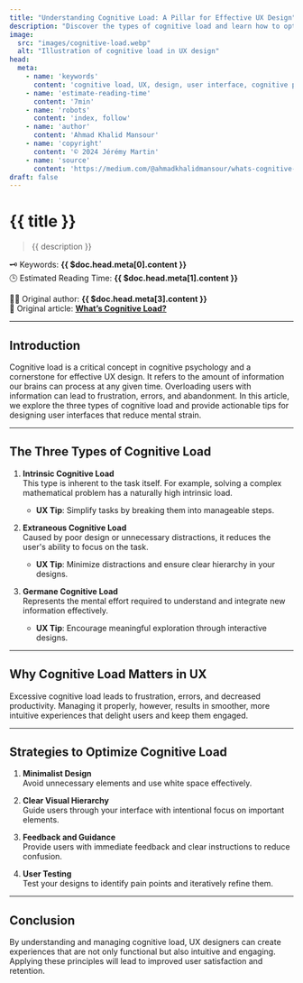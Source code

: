 ```yaml
---
title: "Understanding Cognitive Load: A Pillar for Effective UX Design"
description: "Discover the types of cognitive load and learn how to optimize your designs to reduce user overload."
image: 
  src: "images/cognitive-load.webp"
  alt: "Illustration of cognitive load in UX design"
head:
  meta:
    - name: 'keywords'
      content: 'cognitive load, UX, design, user interface, cognitive psychology'
    - name: 'estimate-reading-time'
      content: '7min'
    - name: 'robots'
      content: 'index, follow'
    - name: 'author'
      content: 'Ahmad Khalid Mansour'
    - name: 'copyright'
      content: '© 2024 Jérémy Martin'
    - name: 'source'
      content: 'https://medium.com/@ahmadkhalidmansour/whats-cognitive-load-2563f04488ec'
draft: false
---
```


# {{ title }}

> {{ description }}

🗝️ Keywords: **{{ $doc.head.meta[0].content }}**  
🕒 Estimated Reading Time: **{{ $doc.head.meta[1].content }}**

🧑‍🏫 Original author: **{{ $doc.head.meta[3].content }}**  
📜 Original article: [**What’s Cognitive Load?**](https://medium.com/@ahmadkhalidmansour/whats-cognitive-load-2563f04488ec)

---

## Introduction

Cognitive load is a critical concept in cognitive psychology and a cornerstone for effective UX design. It refers to the amount of information our brains can process at any given time. Overloading users with information can lead to frustration, errors, and abandonment. In this article, we explore the three types of cognitive load and provide actionable tips for designing user interfaces that reduce mental strain.

---

## The Three Types of Cognitive Load

1. **Intrinsic Cognitive Load**  
   This type is inherent to the task itself. For example, solving a complex mathematical problem has a naturally high intrinsic load.  
   - **UX Tip**: Simplify tasks by breaking them into manageable steps.

2. **Extraneous Cognitive Load**  
   Caused by poor design or unnecessary distractions, it reduces the user's ability to focus on the task.  
   - **UX Tip**: Minimize distractions and ensure clear hierarchy in your designs.

3. **Germane Cognitive Load**  
   Represents the mental effort required to understand and integrate new information effectively.  
   - **UX Tip**: Encourage meaningful exploration through interactive designs.

---

## Why Cognitive Load Matters in UX

Excessive cognitive load leads to frustration, errors, and decreased productivity. Managing it properly, however, results in smoother, more intuitive experiences that delight users and keep them engaged.

---

## Strategies to Optimize Cognitive Load

1. **Minimalist Design**  
   Avoid unnecessary elements and use white space effectively.

2. **Clear Visual Hierarchy**  
   Guide users through your interface with intentional focus on important elements.

3. **Feedback and Guidance**  
   Provide users with immediate feedback and clear instructions to reduce confusion.

4. **User Testing**  
   Test your designs to identify pain points and iteratively refine them.

---

## Conclusion

By understanding and managing cognitive load, UX designers can create experiences that are not only functional but also intuitive and engaging. Applying these principles will lead to improved user satisfaction and retention.